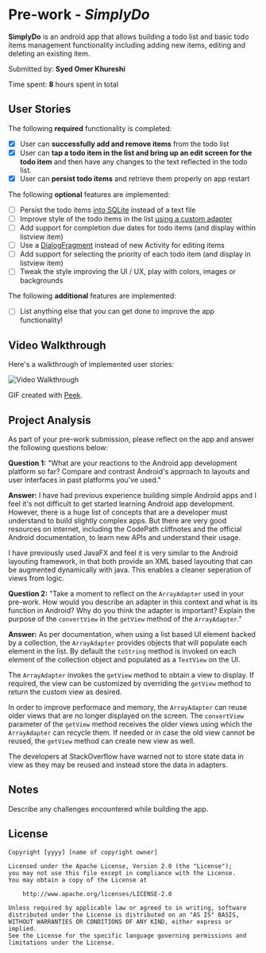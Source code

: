 # Pre-work - *SimplyDo*

**SimplyDo** is an android app that allows building a todo list and basic todo items management functionality including adding new items, editing and deleting an existing item.

Submitted by: **Syed Omer Khureshi**

Time spent: **8** hours spent in total

## User Stories

The following **required** functionality is completed:

* [X] User can **successfully add and remove items** from the todo list
* [X] User can **tap a todo item in the list and bring up an edit screen for the todo item** and then have any changes to the text reflected in the todo list.
* [X] User can **persist todo items** and retrieve them properly on app restart

The following **optional** features are implemented:

* [ ] Persist the todo items [into SQLite](http://guides.codepath.com/android/Persisting-Data-to-the-Device#sqlite) instead of a text file
* [ ] Improve style of the todo items in the list [using a custom adapter](http://guides.codepath.com/android/Using-an-ArrayAdapter-with-ListView)
* [ ] Add support for completion due dates for todo items (and display within listview item)
* [ ] Use a [DialogFragment](http://guides.codepath.com/android/Using-DialogFragment) instead of new Activity for editing items
* [ ] Add support for selecting the priority of each todo item (and display in listview item)
* [ ] Tweak the style improving the UI / UX, play with colors, images or backgrounds

The following **additional** features are implemented:

* [ ] List anything else that you can get done to improve the app functionality!

## Video Walkthrough

Here's a walkthrough of implemented user stories:

<img src='https://github.com/omersalar/ToDo-app-demo/blob/master/Todo%20app.gif' title='Video Walkthrough' width='' alt='Video Walkthrough' />

GIF created with [Peek](https://github.com/phw/peek#peek---an-animated-gif-recorder).

## Project Analysis

As part of your pre-work submission, please reflect on the app and answer the following questions below:

**Question 1:** "What are your reactions to the Android app development platform so far? Compare and contrast Android's approach to layouts and user interfaces in past platforms you've used."

**Answer:** I have had previous experience building simple Android apps and I feel it's not difficult to get started learning Android app development. However, there is a huge list of concepts that are a developer must understand to build slightly complex apps. But there are very good resources on internet, including the CodePath cliffnotes and the official Android documentation, to learn new APIs and understand their usage.

I have previously used JavaFX and feel it is very similar to the Android layouting framework, in that both provide an XML based layouting that can be augmented dynamically with java. This enables a cleaner seperation of views from logic.

**Question 2:** "Take a moment to reflect on the `ArrayAdapter` used in your pre-work. How would you describe an adapter in this context and what is its function in Android? Why do you think the adapter is important? Explain the purpose of the `convertView` in the `getView` method of the `ArrayAdapter`."

**Answer:** As per documentation, when using a list based UI element backed by a collection, the `ArrayAdapter` provides objects that will populate each element in the list. By default the `toString` method is invoked on each element of the collection object and populated as a `TextView` on the UI. 

The `ArrayAdapter` invokes the `getView` method to obtain a view to display. If required, the view can be customized by overriding the `getView` method to return the custom view as desired. 

In order to improve performace and memory, the `ArrayAdapter` can reuse older views that are no longer displayed on the screen. The `convertView` parameter of the `getView` method receives the older views using which the `ArrayAdapter` can recycle them. If needed or in case the old view cannot be reused, the `getView` method can create new view as well.

The developers at StackOverflow have warned not to store state data in view as they may be reused and instead store the data in adapters.

## Notes

Describe any challenges encountered while building the app.

## License

    Copyright [yyyy] [name of copyright owner]

    Licensed under the Apache License, Version 2.0 (the "License");
    you may not use this file except in compliance with the License.
    You may obtain a copy of the License at

        http://www.apache.org/licenses/LICENSE-2.0

    Unless required by applicable law or agreed to in writing, software
    distributed under the License is distributed on an "AS IS" BASIS,
    WITHOUT WARRANTIES OR CONDITIONS OF ANY KIND, either express or implied.
    See the License for the specific language governing permissions and
    limitations under the License.



